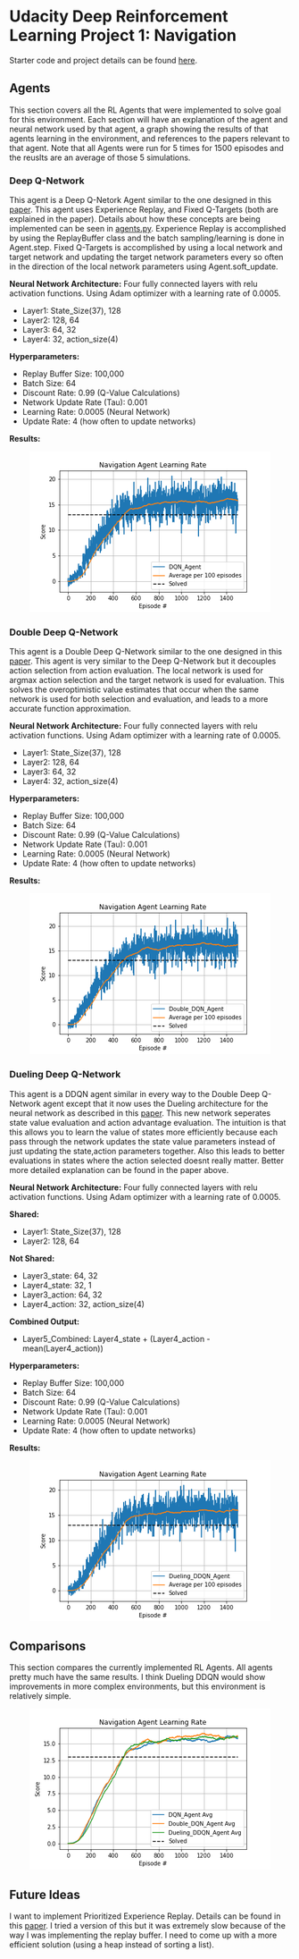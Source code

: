 # Udacity Deep Reinforcement Learning Project 1: Navigation
Starter code and project details can be found [here](https://github.com/udacity/deep-reinforcement-learning/tree/master/p1_navigation).

## Agents
This section covers all the RL Agents that were implemented to solve goal for this environment. Each section will have an explanation of the agent and neural network used by that agent,
 a graph showing the results of that agents learning in the environment, and references to the papers relevant to that agent. Note that all Agents were run for 5 times for 1500 episodes 
 and the reuslts are an average of those 5 simulations.
 
 
 ### Deep Q-Network
 This agent is a Deep Q-Netork Agent similar to the one designed in this [paper](https://storage.googleapis.com/deepmind-media/dqn/DQNNaturePaper.pdf). 
 This agent uses Experience Replay, and Fixed Q-Targets (both are explained in the paper). Details about how these concepts are being implemented can be seen in [agents.py](agents.py).
 Experience Replay is accomplished by using the ReplayBuffer class and the batch sampling/learning is done in Agent.step.
 Fixed Q-Targets is accomplished by using a local network and target network and updating the target network parameters every so often in the direction of the local network parameters using Agent.soft_update.
 
 **Neural Network Architecture:**
 Four fully connected layers with relu activation functions. Using Adam optimizer with a learning rate of 0.0005.
 * Layer1: State_Size(37), 128
 * Layer2: 128, 64
 * Layer3: 64, 32
 * Layer4: 32, action_size(4)
 
 **Hyperparameters:** 
* Replay Buffer Size: 100,000
* Batch Size: 64
* Discount Rate: 0.99 (Q-Value Calculations)
* Network Update Rate (Tau): 0.001
* Learning Rate: 0.0005 (Neural Network)
* Update Rate: 4 (how often to update networks)

**Results:**
<p align="center">
    <img src="/images/DQN_Agent_.png">
</p>
 
 
 ### Double Deep Q-Network
This agent is a Double Deep Q-Network similar to the one designed in this [paper](https://arxiv.org/pdf/1509.06461.pdf).
This agent is very similar to the Deep Q-Network but it decouples action selection from action evaluation.
The local network is used for argmax action selection and the target network is used for evaluation. This solves the
overoptimistic value estimates that occur when the same network is used for both selection and evaluation, and leads to
a more accurate function approximation.

 **Neural Network Architecture:**
 Four fully connected layers with relu activation functions. Using Adam optimizer with a learning rate of 0.0005.
 * Layer1: State_Size(37), 128
 * Layer2: 128, 64
 * Layer3: 64, 32
 * Layer4: 32, action_size(4)
 
 **Hyperparameters:** 
* Replay Buffer Size: 100,000
* Batch Size: 64
* Discount Rate: 0.99 (Q-Value Calculations)
* Network Update Rate (Tau): 0.001
* Learning Rate: 0.0005 (Neural Network)
* Update Rate: 4 (how often to update networks)

**Results:**
<p align="center">
    <img src="/images/Double_DQN_Agent_.png">
</p>
 
 
 ### Dueling Deep Q-Network
 This agent is a DDQN agent similar in every way to the Double Deep Q-Network agent except that it now uses the Dueling architecture for the neural network as described in this [paper](https://arxiv.org/pdf/1511.06581.pdf).
 This new network seperates state value evaluation and action advantage evaluation. The intuition is that this allows you to learn the value of states more efficiently
 because each pass through the network updates the state value parameters instead of just updating the state,action parameters together. Also this leads to better evaluations in states
 where the action selected doesnt really matter. Better more detailed explanation can be found in the paper above.
 
  **Neural Network Architecture:**
 Four fully connected layers with relu activation functions. Using Adam optimizer with a learning rate of 0.0005.
 
 **Shared:**
 * Layer1: State_Size(37), 128
 * Layer2: 128, 64
 
 **Not Shared:**
 * Layer3_state: 64, 32
 * Layer4_state: 32, 1
 * Layer3_action: 64, 32
 * Layer4_action: 32, action_size(4)
 
 **Combined Output:**
 * Layer5_Combined: Layer4_state + (Layer4_action - mean(Layer4_action))
 
 **Hyperparameters:** 
* Replay Buffer Size: 100,000
* Batch Size: 64
* Discount Rate: 0.99 (Q-Value Calculations)
* Network Update Rate (Tau): 0.001
* Learning Rate: 0.0005 (Neural Network)
* Update Rate: 4 (how often to update networks)

**Results:**
<p align="center">
    <img src="/images/Dueling_DDQN_Agent_.png">
</p>
 
 
 ## Comparisons
 This section compares the currently implemented RL Agents. All agents pretty much have the same results. I think Dueling DDQN 
 would show improvements in more complex environments, but this environment is relatively simple.
 
 <p align="center">
    <img src="/images/DQN_Agent_Double_DQN_Agent_Dueling_DDQN_Agent_.png">
</p>
 
 
 ## Future Ideas
 I want to implement Prioritized Experience Replay. Details can be found in this [paper](https://arxiv.org/abs/1511.05952).
 I tried a version of this but it was extremely slow because of the way I was implementing the replay buffer. I need to come up with
 a more efficient solution (using a heap instead of sorting a list).